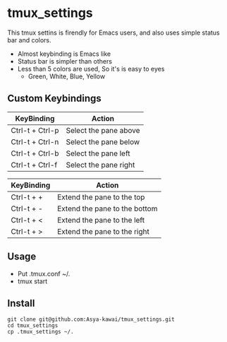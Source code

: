 # tmux_settings
This tmux settins is firendly for Emacs users,
and also uses simple status bar and colors.

* Almost keybinding is Emacs like
* Status bar is simpler than others
* Less than 5 colors are used, So it's is easy to eyes
  * Green, White, Blue, Yellow
  
## Custom Keybindings

| KeyBinding | Action |
----|---- 
| Ctrl-t + Ctrl-p | Select the pane above |
| Ctrl-t + Ctrl-n | Select the pane below |
| Ctrl-t + Ctrl-b | Select the pane left |
| Ctrl-t + Ctrl-f | Select the pane right |

| KeyBinding | Action |
----|---- 
| Ctrl-t + + | Extend the pane to the top |
| Ctrl-t + - | Extend the pane to the bottom |
| Ctrl-t + < | Extend the pane to the left |
| Ctrl-t + > | Extend the pane to the right |

## Usage

* Put .tmux.conf ~/.
* tmux start

## Install

```
git clone git@github.com:Asya-kawai/tmux_settings.git
cd tmux_settings
cp .tmux_settings ~/.
```
